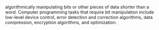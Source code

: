  algorithmically manipulating bits or other pieces of data shorter than a word. Computer programming tasks that require bit manipulation include low-level device control, error detection and correction algorithms, data compression, encryption algorithms, and optimization.
